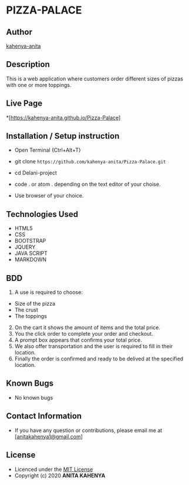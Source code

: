 # PIZZA-PALACE

## Author

[kahenya-anita](https://github.com/kahenya-anita)

## Description

This is a web application  where  customers order different sizes of pizzas with one or more toppings. 


## Live Page 
*[https://kahenya-anita.github.io/Pizza-Palace]


## Installation / Setup instruction
* Open Terminal {Ctrl+Alt+T}

* git clone ```https://github.com/kahenya-anita/Pizza-Palace.git```

* cd Delani-project

* code . or atom . depending on the text editor of your choise.

* Use browser of your choice.

## Technologies Used

* HTML5
* CSS
* BOOTSTRAP
* JQUERY
* JAVA SCRIPT
* MARKDOWN


## BDD
1. A use is required to choose:    
  * Size of the pizza
  * The crust
  * The toppings
2. On the cart it shows the amount of items and the total price.
3. You the click order to complete your order and checkout.
4. A prompt box appears that confirms your total price.
5. We also offer transportation and the user is required to fill in their location.
6. Finally the order is confirmed and ready to be delived at the specified location.

## Known Bugs
* No known bugs

## Contact Information 

* If you have any question or contributions, please email me at [anitakahenya1@gmail.com]

## License

* Licenced under the [MIT License](LICENSE)
* Copyright (c) 2020 **ANITA KAHENYA**
